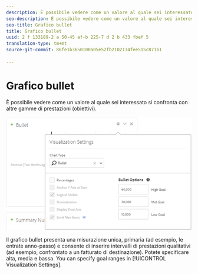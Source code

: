 ```yaml
---
description: È possibile vedere come un valore al quale sei interessato si confronta con altre gamme di prestazioni (obiettivi).
seo-description: È possibile vedere come un valore al quale sei interessato si confronta con altre gamme di prestazioni (obiettivi).
seo-title: Grafico bullet
title: Grafico bullet
uuid: 2 f 133189-2 a 50-45 af-b 225-7 d 2 b 433 fbef 5
translation-type: tm+mt
source-git-commit: 86fe1b3650100a05e52fb2102134fee515c871b1

---
```



# Grafico bullet

È possibile vedere come un valore al quale sei interessato si confronta con altre gamme di prestazioni (obiettivi).

![](assets/bullet-image.png)

Il grafico bullet presenta una misurazione unica, primaria (ad esempio, le entrate anno-passo) e consente di inserire intervalli di prestazioni qualitativi (ad esempio, confrontato a un fatturato di destinazione). Potete specificare alta, media e bassa. You can specify goal ranges in [!UICONTROL Visualization Settings].
